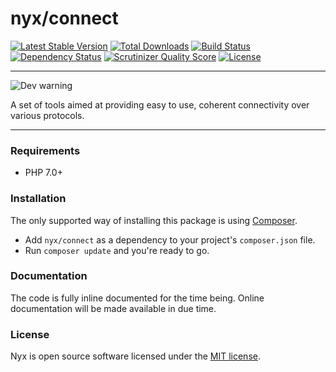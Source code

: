 # nyx/connect
[![Latest Stable Version](https://poser.pugx.org/nyx/connect/v/stable.png)](https://packagist.org/packages/nyx/connect)
[![Total Downloads](https://poser.pugx.org/nyx/connect/downloads.png)](https://packagist.org/packages/nyx/connect)
[![Build Status](https://travis-ci.org/unyx/connect.png)](https://travis-ci.org/unyx/connect)
[![Dependency Status](https://www.versioneye.com/user/projects/55c5435865376200200034e7/badge.png)](https://www.versioneye.com/user/projects/55c5435865376200200034e7)
[![Scrutinizer Quality Score](https://scrutinizer-ci.com/g/unyx/connect/badges/quality-score.png?b=master)](https://scrutinizer-ci.com/g/unyx/connect)
[![License](http://img.shields.io/:license-mit-blue.svg)](http://alcore.mit-license.org)

-----

![Dev warning](http://s7.postimg.org/6cruwesi3/Nyx.png)

A set of tools aimed at providing easy to use, coherent connectivity over various protocols.

-----

### Requirements

- PHP 7.0+

### Installation

The only supported way of installing this package is using [Composer](http://getcomposer.org).

- Add `nyx/connect` as a dependency to your project's `composer.json` file.
- Run `composer update` and you're ready to go.

### Documentation

The code is fully inline documented for the time being. Online documentation will be made available in due time.

### License

Nyx is open source software licensed under the [MIT license](http://alcore.mit-license.org).
